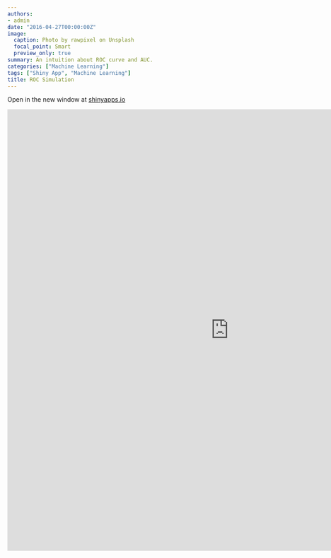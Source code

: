 ```yaml
---
authors:
- admin
date: "2016-04-27T00:00:00Z"
image:
  caption: Photo by rawpixel on Unsplash
  focal_point: Smart
  preview_only: true
summary: An intuition about ROC curve and AUC.
categories: ["Machine Learning"]
tags: ["Shiny App", "Machine Learning"]
title: ROC Simulation
---
```


Open in the new window at [shinyapps.io](https://ruslankl.shinyapps.io/roc_simulation/)


<iframe src="https://ruslankl.shinyapps.io/roc_simulation/" width=1000 height=1000" frameborder="0"></iframe>
